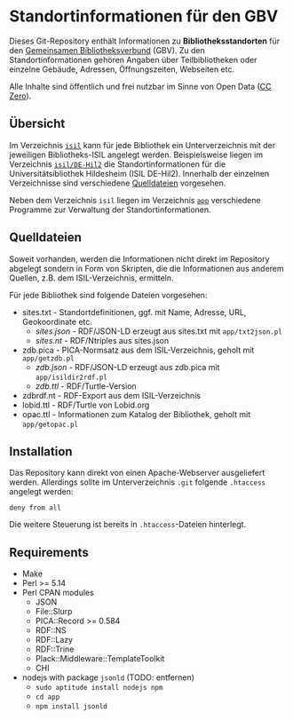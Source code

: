 # Standortinformationen für den GBV

Dieses Git-Repository enthält Informationen zu **Bibliotheksstandorten** für
den [Gemeinsamen Bibliotheksverbund](http://www.gbv.de) (GBV). Zu den
Standortinformationen gehören Angaben über Teilbibliotheken oder einzelne
Gebäude, Adressen, Öffnungszeiten, Webseiten etc.

Alle Inhalte sind öffentlich und frei nutzbar im Sinne von Open Data 
([CC Zero](http://creativecommons.org/publicdomain/zero/1.0/deed.de)).

## Übersicht

Im Verzeichnis [`isil`](./isil) kann für jede Bibliothek ein Unterverzeichnis
mit der jeweiligen Bibliotheks-ISIL angelegt werden. Beispielsweise liegen im
Verzeichnis [`isil/DE-Hil2`](./isil/DE-Hil2) die Standortinformationen für die
Universitätsibliothek Hildesheim (ISIL DE-Hil2). Innerhalb der einzelnen
Verzeichnisse sind verschiedene [Quelldateien](#quelldateien) vorgesehen.

Neben dem Verzeichnis `isil` liegen im Verzeichnis [`app`](./app) verschiedene
Programme zur Verwaltung der Standortinformationen.

## Quelldateien 

Soweit vorhanden, werden die Informationen nicht direkt im Repository abgelegt
sondern in Form von Skripten, die die Informationen aus anderem Quellen, z.B.
dem ISIL-Verzeichnis, ermitteln.

Für jede Bibliothek sind folgende Dateien vorgesehen:

* sites.txt - Standortdefinitionen, ggf. mit Name, Adresse, URL, Geokoordinate etc.
  * *sites.json* - RDF/JSON-LD erzeugt aus sites.txt mit `app/txt2json.pl`
  * *sites.nt*   - RDF/Ntriples aus sites.json
* zdb.pica - PICA-Normsatz aus dem ISIL-Verzeichnis, geholt mit `app/getzdb.pl` 
  * *zdb.json* - RDF/JSON-LD erzeugt aus zdb.pica mit `app/isildir2rdf.pl`
  * *zdb.ttl* - RDF/Turtle-Version
* zdbrdf.nt - RDF-Export aus dem ISIL-Verzeichnis
* lobid.ttl - RDF/Turtle von Lobid.org
* opac.ttl - Informationen zum Katalog der Bibliothek, geholt mit `app/getopac.pl`

## Installation

Das Repository kann direkt von einen Apache-Webserver ausgeliefert werden.
Allerdings sollte im Unterverzeichnis `.git` folgende `.htaccess` angelegt
werden:

    deny from all

Die weitere Steuerung ist bereits in `.htaccess`-Dateien hinterlegt. 

## Requirements

* Make
* Perl >= 5.14
* Perl CPAN modules
  * JSON
  * File::Slurp
  * PICA::Record >= 0.584
  * RDF::NS
  * RDF::Lazy
  * RDF::Trine
  * Plack::Middleware::TemplateToolkit
  * CHI
* nodejs with package `jsonld` (TODO: entfernen)
  * `sudo aptitude install nodejs npm`
  * `cd app`
  * `npm install jsonld`

